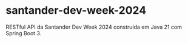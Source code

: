 # santander-dev-week-2024
RESTful API da Santander Dev Week 2024 construída em Java 21 com Spring Boot 3.
